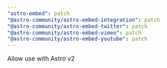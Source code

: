 ```yaml
---
"astro-embed": patch
"@astro-community/astro-embed-integration": patch
"@astro-community/astro-embed-twitter": patch
"@astro-community/astro-embed-vimeo": patch
"@astro-community/astro-embed-youtube": patch
---
```


Allow use with Astro v2
